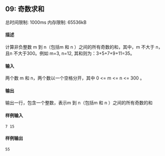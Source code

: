 ﻿## 09: 奇数求和
总时间限制: 1000ms     内存限制: 65536kB

#### 描述

计算非负整数 m 到 n（包括m 和 n ）之间的所有奇数的和，其中，m 不大于 n，且n 不大于300。例如 m=3, n=12, 其和则为：3+5+7+9+11=35。

#### 输入

两个数 m 和 n，两个数以一个空格分开，其中 0 <= m <= n <= 300 。

#### 输出

输出一行，包含一个整数，表示m 到 n（包括m 和 n ）之间的所有奇数的和

#### 样例输入

	7 15

#### 样例输出

    55








